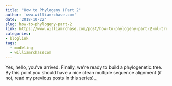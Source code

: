 ```yaml
---
title: "How to Phylogeny (Part 2"
author: 'www.williamrchase.com'
date: '2018-10-22'
slug: how-to-phylogeny-part-2
link: https://www.williamrchase.com/post/how-to-phylogeny-part-2-ml-tree-building/
categories:
- bloglink
tags:
  - modeling
  - williamrchasecom
---
```


Yes, hello, you've arrived. Finally, we're ready to build a phylogenetic tree. By this point you should have a nice clean multiple sequence alignment (if not, read my previous posts in this series)[... <i class="fas fa-external-link-alt"></i>](https://www.williamrchase.com/post/how-to-phylogeny-part-2-ml-tree-building/)

